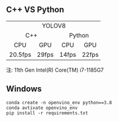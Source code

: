 ## C++ VS Python
<table border=0 cellpadding=0 cellspacing=0 width=256 style='border-collapse:
 collapse;table-layout:fixed;width:192pt'>
 <col width=64 span=4 style='width:48pt'>
 <tr height=20 style='height:15.0pt'>
  <td colspan=4 height=20 align=center class=xl65 width=256 style='height:15.0pt;width:192pt'>YOLOV8</td>
 </tr>
 <tr height=20 align=center style='height:15.0pt'>
  <td colspan=2 height=20 class=xl66 style='height:15.0pt'>C++</td>
  <td colspan=2 class=xl66 style='border-left:none'>Python</td>
 </tr>
 <tr height=20 align=center style='height:15.0pt'>
  <td height=20 class=xl66 style='height:15.0pt;border-top:none'>CPU</td>
  <td class=xl66 style='border-top:none;border-left:none'>GPU</td>
  <td class=xl66 style='border-top:none;border-left:none'>CPU</td>
  <td class=xl66 style='border-top:none;border-left:none'>GPU</td>
 </tr>
 <tr height=20 style='height:15.0pt'>
  <td height=20 class=xl66 style='height:15.0pt;border-top:none'>20.5fps</td>
  <td class=xl66 style='border-top:none;border-left:none'>29fps</td>
  <td class=xl66 style='border-top:none;border-left:none'>14fps</td>
  <td class=xl66 style='border-top:none;border-left:none'>22fps</td>
 </tr>
 <![if supportMisalignedColumns]>
 <tr height=0 style='display:none'>
  <td width=64 style='width:48pt'></td>
  <td width=64 style='width:48pt'></td>
  <td width=64 style='width:48pt'></td>
  <td width=64 style='width:48pt'></td>
 </tr>
 <![endif]>
</table>

</body>

注: 11th Gen Intel(R) Core(TM) i7-1185G7 
## Windows
```
conda create -n openvino_env python==3.8
conda avtivate openvino_env
pip install -r requirements.txt
```
